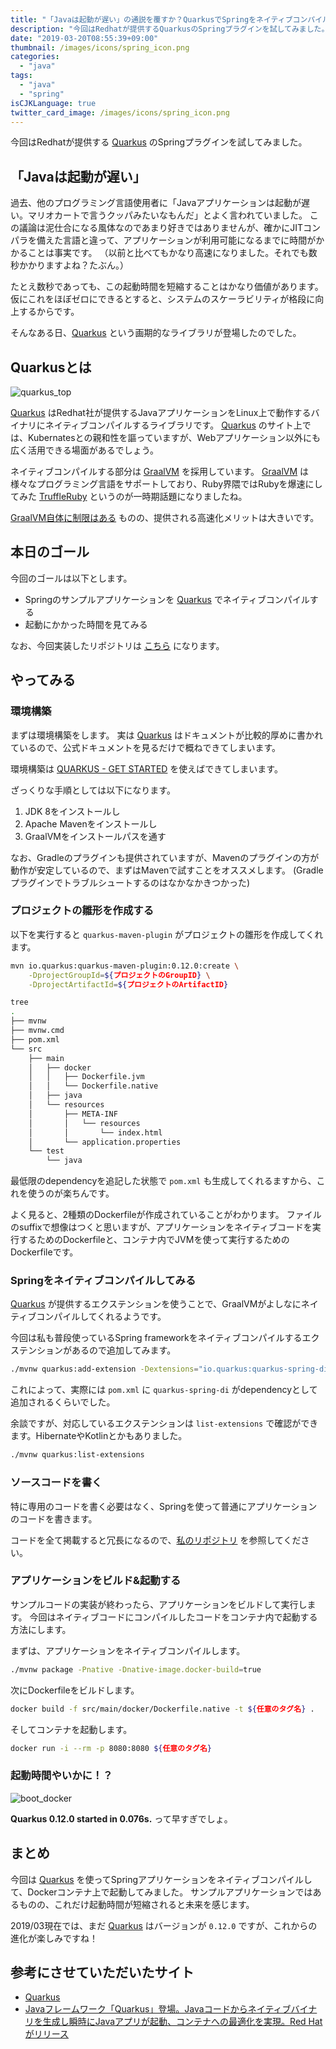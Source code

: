 ```yaml
---
title: "「Javaは起動が遅い」の通説を覆すか？QuarkusでSpringをネイティブコンパイルしてみる"
description: "今回はRedhatが提供するQuarkusのSpringプラグインを試してみました。"
date: "2019-03-20T08:55:39+09:00"
thumbnail: /images/icons/spring_icon.png
categories:
  - "java"
tags:
  - "java"
  - "spring"
isCJKLanguage: true
twitter_card_image: /images/icons/spring_icon.png
---
```


今回はRedhatが提供する [Quarkus](https://quarkus.io/) のSpringプラグインを試してみました。

<!--adsense-->

## 「Javaは起動が遅い」

過去、他のプログラミング言語使用者に「Javaアプリケーションは起動が遅い。マリオカートで言うクッパみたいなもんだ」とよく言われていました。
この議論は泥仕合になる風体なのであまり好きではありませんが、確かにJITコンパラを備えた言語と違って、アプリケーションが利用可能になるまでに時間がかかることは事実です。
（以前と比べてもかなり高速になりました。それでも数秒かかりますよね？たぶん。）

たとえ数秒であっても、この起動時間を短縮することはかなり価値があります。仮にこれをほぼゼロにできるとすると、システムのスケーラビリティが格段に向上するからです。

そんなある日、[Quarkus](https://quarkus.io/) という画期的なライブラリが登場したのでした。

## Quarkusとは

![quarkus_top](/images/20190320/quarkus_top.png)

[Quarkus](https://quarkus.io/) はRedhat社が提供するJavaアプリケーションをLinux上で動作するバイナリにネイティブコンパイルするライブラリです。
[Quarkus](https://quarkus.io/) のサイト上では、Kubernatesとの親和性を謳っていますが、Webアプリケーション以外にも広く活用できる場面があるでしょう。

ネイティブコンパイルする部分は [GraalVM](https://www.graalvm.org/) を採用しています。
[GraalVM](https://www.graalvm.org/) は様々なプログラミング言語をサポートしており、Ruby界隈ではRubyを爆速にしてみた [TruffleRuby](https://github.com/oracle/truffleruby) というのが一時期話題になりましたね。

[GraalVM自体に制限はある](https://github.com/oracle/graal/blob/master/substratevm/LIMITATIONS.md) ものの、提供される高速化メリットは大きいです。

## 本日のゴール

今回のゴールは以下とします。

* Springのサンプルアプリケーションを [Quarkus](https://quarkus.io/) でネイティブコンパイルする
* 起動にかかった時間を見てみる

なお、今回実装したリポジトリは [こちら](https://github.com/soudegesu/quarkus_practice.git) になります。

<!--adsense-->

## やってみる

### 環境構築

まずは環境構築をします。
実は [Quarkus](https://quarkus.io/) はドキュメントが比較的厚めに書かれているので、公式ドキュメントを見るだけで概ねできてしまいます。

環境構築は [QUARKUS - GET STARTED](https://quarkus.io/get-started/) を使えばできてしまいます。

ざっくりな手順としては以下になります。

1. JDK 8をインストールし
2. Apache Mavenをインストールし
3. GraalVMをインストールパスを通す

なお、Gradleのプラグインも提供されていますが、Mavenのプラグインの方が動作が安定しているので、まずはMavenで試すことをオススメします。
(Gradleプラグインでトラブルシュートするのはなかなかきつかった)

### プロジェクトの雛形を作成する

以下を実行すると `quarkus-maven-plugin` がプロジェクトの雛形を作成してくれます。

```bash
mvn io.quarkus:quarkus-maven-plugin:0.12.0:create \
    -DprojectGroupId=${プロジェクトのGroupID} \
    -DprojectArtifactId=${プロジェクトのArtifactID}
```

```bash
tree
.
├── mvnw
├── mvnw.cmd
├── pom.xml
└── src
    ├── main
    │   ├── docker
    │   │   ├── Dockerfile.jvm
    │   │   └── Dockerfile.native
    │   ├── java
    │   └── resources
    │       ├── META-INF
    │       │   └── resources
    │       │       └── index.html
    │       └── application.properties
    └── test
        └── java
```

最低限のdependencyを追記した状態で `pom.xml` も生成してくれるますから、これを使うのが楽ちんです。

よく見ると、2種類のDockerfileが作成されていることがわかります。
ファイルのsuffixで想像はつくと思いますが、アプリケーションをネイティブコードを実行するためのDockerfileと、コンテナ内でJVMを使って実行するためのDockerfileです。

<!--adsense-->

### Springをネイティブコンパイルしてみる

[Quarkus](https://quarkus.io/) が提供するエクステンションを使うことで、GraalVMがよしなにネイティブコンパイルしてくれるようです。

今回は私も普段使っているSpring frameworkをネイティブコンパイルするエクステンションがあるので追加してみます。

```bash
./mvnw quarkus:add-extension -Dextensions="io.quarkus:quarkus-spring-di"
```

これによって、実際には `pom.xml` に `quarkus-spring-di` がdependencyとして追加されるくらいでした。

余談ですが、対応しているエクステンションは `list-extensions` で確認ができます。HibernateやKotlinとかもありました。

```bash
./mvnw quarkus:list-extensions
```

### ソースコードを書く

特に専用のコードを書く必要はなく、Springを使って普通にアプリケーションのコードを書きます。

コードを全て掲載すると冗長になるので、[私のリポジトリ](https://github.com/soudegesu/quarkus_practice/tree/master/src/main/java/com/soudegesu/example/quarkus/spring/di) を参照してください。

<!--adsense-->

### アプリケーションをビルド&起動する

サンプルコードの実装が終わったら、アプリケーションをビルドして実行します。
今回はネイティブコードにコンパイルしたコードをコンテナ内で起動する方法にします。

まずは、アプリケーションをネイティブコンパイルします。

```bash
./mvnw package -Pnative -Dnative-image.docker-build=true
```

次にDockerfileをビルドします。

```bash
docker build -f src/main/docker/Dockerfile.native -t ${任意のタグ名} .
```

そしてコンテナを起動します。

```bash
docker run -i --rm -p 8080:8080 ${任意のタグ名}
```

### 起動時間やいかに！？

![boot_docker](/images/20190320/boot_docker.png)

**Quarkus 0.12.0 started in 0.076s.** って早すぎでしょ。

## まとめ

今回は [Quarkus](https://quarkus.io/) を使ってSpringアプリケーションをネイティブコンパイルして、Dockerコンテナ上で起動してみました。
サンプルアプリケーションではあるものの、これだけ起動時間が短縮されると未来を感じます。

2019/03現在では、まだ [Quarkus](https://quarkus.io/) はバージョンが `0.12.0` ですが、これからの進化が楽しみですね！

## 参考にさせていただいたサイト

* [Quarkus](https://quarkus.io/)
* [
Javaフレームワーク「Quarkus」登場。Javaコードからネイティブバイナリを生成し瞬時にJavaアプリが起動、コンテナへの最適化を実現。Red Hatがリリース](https://www.publickey1.jp/blog/19/javaquarkusjavajavared_hat.html)

